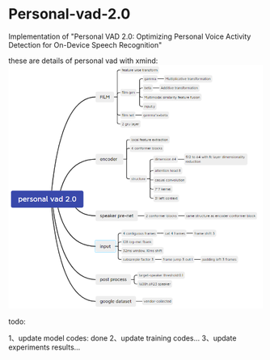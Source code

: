 # Personal-vad-2.0
Implementation of "Personal VAD 2.0: Optimizing Personal Voice Activity Detection for On-Device Speech Recognition"

these are details of personal vad with xmind:
![1](./personal_vad2.0.png)

todo:

1、update model codes: done
2、update training codes...
3、update experiments results...
